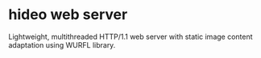# hideo web server

Lightweight, multithreaded HTTP/1.1 web server with static image content adaptation using WURFL library.
